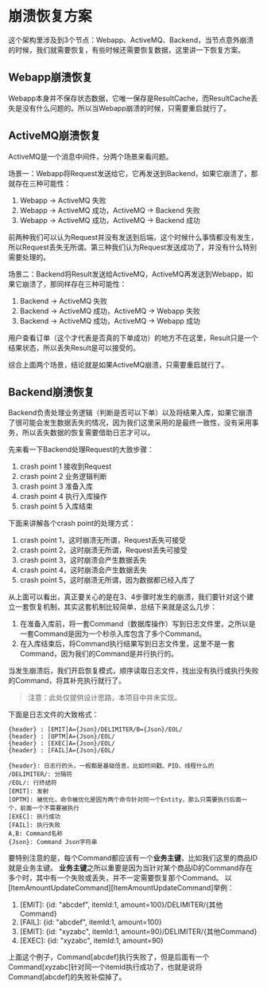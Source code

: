 # 崩溃恢复方案

这个架构里涉及到3个节点：Webapp、ActiveMQ、Backend，当节点意外崩溃的时候，我们就需要恢复，有些时候还需要恢复数据，这里讲一下恢复方案。

## Webapp崩溃恢复

Webapp本身并不保存状态数据，它唯一保存是ResultCache，而ResultCache丢失是没有什么问题的。所以当Webapp崩溃的时候，只需要重启就行了。

## ActiveMQ崩溃恢复

ActiveMQ是一个消息中间件，分两个场景来看问题。

场景一：Webapp将Request发送给它，它再发送到Backend，如果它崩溃了，那就存在三种可能性：

1. Webapp -> ActiveMQ 失败
1. Webapp -> ActiveMQ 成功，ActiveMQ -> Backend 失败
1. Webapp -> ActiveMQ 成功，ActiveMQ -> Backend 成功

前两种我们可以认为Request并没有发送到后端，这个时候什么事情都没有发生，所以Request丢失无所谓。第三种我们认为Request发送成功了，并没有什么特别需要处理的。

场景二：Backend将Result发送给ActiveMQ，ActiveMQ再发送到Webapp，如果它崩溃了，那同样存在三种可能性：

1. Backend -> ActiveMQ 失败
1. Backend -> ActiveMQ 成功，ActiveMQ -> Webapp 失败
1. Backend -> ActiveMQ 成功，ActiveMQ -> Webapp 成功

用户查看订单（这个才代表是否真的下单成功）的地方不在这里，Result只是一个结果状态，所以丢失Result是可以接受的。

综合上面两个场景，结论就是如果ActiveMQ崩溃，只需要重启就行了。

## Backend崩溃恢复

Backend负责处理业务逻辑（判断是否可以下单）以及将结果入库，如果它崩溃了很可能会发生数据丢失的情况，因为我们这里采用的是最终一致性，没有采用事务，所以丢失数据的恢复需要借助日志才可以。

先来看一下Backend处理Request的大致步骤：

1. crash point 1 接收到Request
1. crash point 2 业务逻辑判断
1. crash point 3 准备入库
1. crash point 4 执行入库操作
1. crash point 5 入库结束

下面来讲解各个crash point的处理方式：

1. crash point 1，这时崩溃无所谓，Request丢失可接受
1. crash point 2，这时崩溃无所谓，Request丢失可接受
1. crash point 3，这时崩溃会产生数据丢失
1. crash point 4，这时崩溃会产生数据丢失
1. crash point 5，这时崩溃无所谓，因为数据都已经入库了
 
从上面可以看出，真正要关心的是在3、4步骤时发生的崩溃，我们要针对这个建立一套恢复机制，其实这套机制比较简单，总结下来就是这么几步：

1. 在准备入库前，将一套Command（数据库操作）写到日志文件里，之所以是一套Command是因为一个秒杀入库包含了多个Command。
1. 在入库结束后，将Command执行结果写到日志文件里，这里不是一套Command，因为我们的Command是并行执行的。

当发生崩溃后，我们开启恢复模式，顺序读取日志文件，找出没有执行或执行失败的Command，将其补充执行就行了。

> 注意：此处仅提供设计思路，本项目中并未实现。

下面是日志文件的大致格式：

```
{header} : [EMIT]A={Json}/DELIMITER/B={Json}/EOL/
{header} : [OPTM]A={Json}/EOL/
{header} : [EXEC]A={Json}/EOL/
{header} : [FAIL]A={Json}/EOL/

{header}: 日志行的头，一般都是基础信息，比如时间戳、PID、线程什么的
/DELIMITER/: 分隔符
/EOL/: 行终结符
[EMIT]: 发射
[OPTM]: 被优化，命令被优化是因为两个命令针对同一个Entity，那么只需要执行后面一个，前面一个不需要被执行
[EXEC]: 执行成功
[FAIL]: 执行失败
A,B: Command名称
{Json}: Command Json字符串
```

要特别注意的是，每个Command都应该有一个**业务主键**，比如我们这里的商品ID就是业务主键。
**业务主键**之所以重要是因为当针对某个商品ID的Command存在多个时，其中有一个失败或丢失，并不一定需要恢复那个Command。
以[ItemAmountUpdateCommand][ItemAmountUpdateCommand]举例：

1. [EMIT]: {id: "abcdef", itemId:1, amount=100}/DELIMITER/{其他Command}
1. [FAIL]: {id: "abcdef", itemId:1, amount=100}
1. [EMIT]: {id: "xyzabc", itemId:1, amount=90}/DELIMITER/{其他Command}
1. [EXEC]: {id: "xyzabc", itemId:1, amount=90}

上面这个例子，Command[abcdef]执行失败了，但是后面有一个Command[xyzabc]针对同一个itemId执行成功了，也就是说将Command[abcdef]的失败补偿掉了。

